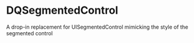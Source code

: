 # DQSegmentedControl
A drop-in replacement for UISegmentedControl mimicking the style of the segmented control
